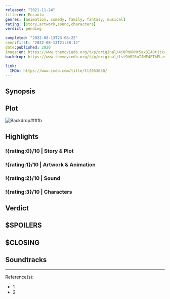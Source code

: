 ```yaml
---
released: "2021-11-24"
title:en: Encanto
genres: [animation, comedy, family, fantasy, musical]
rating: [story,artwork,sound,characters]
verdict: pending

completed: "2022-08-13T23:08:22"
seen:first: "2022-08-13T21:38:12"
date:published: 2020
image:en: https://www.themoviedb.org/t/p/original/4j0PNHkMr5ax3IA8tjtxcmPU3QT.jpg
backdrop: https://www.themoviedb.org/t/p/original/fst9hM26nIJMF4FTkFLasUwmBC.jpg

link:
  IMDb: https://www.imdb.com/title/tt2953050/
---
```



## Synopsis

## Plot

![Backdrop#f#fb](https://www.themoviedb.org/t/p/original/3G1Q5xF40HkUBJXxt2DQgQzKTp5.jpg "Source: TMDB")

## Highlights

### !{rating:0}/10 | Story & Plot

### !{rating:1}/10 | Artwork & Animation

### !{rating:2}/10 | Sound

### !{rating:3}/10 | Characters

## Verdict

## $SPOILERS

## $CLOSING

## Soundtracks

***
Reference(s):

- 1
- 2
